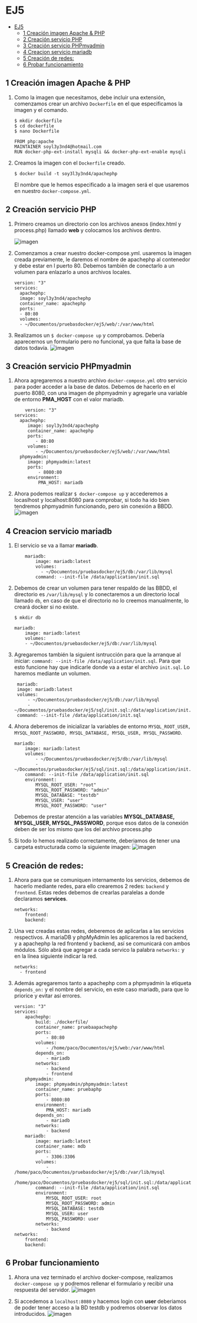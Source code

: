 # EJ5

- [EJ5](#ej5)
  - [1 Creación imagen Apache & PHP](#1-creación-imagen-apache--php)
  - [2 Creación servicio PHP](#2-creación-servicio-php)
  - [3 Creación servicio PHPmyadmin](#3-creación-servicio-phpmyadmin)
  - [4 Creacion servicio mariadb](#4-creacion-servicio-mariadb)
  - [5 Creación de redes:](#5-creación-de-redes)
  - [6 Probar funcionamiento](#6-probar-funcionamiento)

## 1 Creación imagen Apache & PHP

1. Como la imagen que necesitamos, debe incluir una extensión, comenzamos crear un archivo `Dockerfile` en el que especificamos la imagen y el comando.
    ~~~
    $ mkdir dockerfile
    $ cd dockerfile
    $ nano Dockerfile

    FROM php:apache
    MAINTAINER soyl3y3nd4@hotmail.com
    RUN docker-php-ext-install mysqli && docker-php-ext-enable mysqli

    ~~~

2. Creamos la imagen con el `Dockerfile` creado.
   ~~~
   $ docker build -t soy3l3y3nd4/apachephp
   ~~~
    El nombre que le hemos especificado a la imagen será el que usaremos en nuestro `docker-compose.yml`.

## 2 Creación servicio PHP

1. Primero creamos un directorio con los archivos anexos (index.html y process.php) llamado **web** y colocamos los archivos dentro.

    ![imagen](./img/captura1.png)

2. Comenzamos a crear nuestro docker-compose.yml. usaremos la imagen creada previamente, le daremos el nombre de apachephp al contenedor y debe estar en l puerto 80. Debemos también de conectarlo a un volumen para enlazarlo a unos archivos locales.
   ~~~
   version: "3"
   services:
     apachephp:
     image: soyl3y3nd4/apachephp
     container_name: apachephp
     ports:
     - 80:80
     volumes:
     - ~/Documentos/pruebasdocker/ej5/web/:/var/www/html
   ~~~

3. Realizamos un `$ docker-compose up` y comprobamos. Debería aparecernos un formulario pero no funcional, ya que falta la base de datos todavía.
   ![imagen](img/captura2.png)

## 3 Creación servicio PHPmyadmin

1. Ahora agregaremos a nuestro archivo `docker-compose.yml` otro servicio para poder acceder a la base de datos. Debemos de hacerlo en el puerto 8080, con una imagen de phpmyadmin y agregarle una variable de entorno **PMA_HOST** con el valor mariadb.
   ~~~
       version: "3"
   services:
     apachephp:
        image: soyl3y3nd4/apachephp
        container_name: apachephp
        ports:
           - 80:80
        volumes:
           - ~/Documentos/pruebasdocker/ej5/web/:/var/www/html
     phpmyadmin:
        image: phpmyadmin:latest
        ports:
            - 8080:80
        environment:
            PMA_HOST: mariadb
   ~~~
2. Ahora podemos realizar `$ docker-compose up` y accederemos a locaslhost y localhost:8080 para comprobar, si todo ha ido bien tendremos phpmyadmin funcionando, pero sin conexión a BBDD.
   ![imagen](img/captura3.png)

## 4 Creacion servicio mariadb

1. El servicio se va a llamar **mariadb**.
    ~~~
        mariadb:
            image: mariadb:latest
            volumes:
              - ~/Documentos/pruebasdocker/ej5/db:/var/lib/mysql
            command: --init-file /data/application/init.sql 
    ~~~
2. Debemos de crear un volumen para tener respaldo de las BBDD, el directorio es `/var/lib/mysql` y lo conectaremos a un directorio local llamado `db`, en caso de que el directorio no lo creemos manualmente, lo creará docker si no existe.
    ~~~
    $ mkdir db

    mariadb:
        image: mariadb:latest
        volumes:
        - ~/Documentos/pruebasdocker/ej5/db:/var/lib/mysql
    ~~~
3. Agregaremos también la siguient isntrucción para que la arranque al iniciar: `command: --init-file /data/application/init.sql`. Para que esto funcione hay que indicarle donde va a estar el archivo `init.sql`. Lo haremos mediante un volumen.
    ~~~
     mariadb:
     image: mariadb:latest
     volumes: 
         - ~/Documentos/pruebasdocker/ej5/db:/var/lib/mysql
         - ~/Documentos/pruebasdocker/ej5/sql/init.sql:/data/application/init.sql
     command: --init-file /data/application/init.sql

    ~~~
4. Ahora deberemos de inicializar la variables de entorno `MYSQL_ROOT_USER, MYSQL_ROOT_PASSWORD, MYSQL_DATABASE, MYSQL_USER, MYSQL_PASSWORD`.
    ~~~
    mariadb:
        image: mariadb:latest
        volumes: 
            - ~/Documentos/pruebasdocker/ej5/db:/var/lib/mysql
            - ~/Documentos/pruebasdocker/ej5/sql/init.sql:/data/application/init.sql
        command: --init-file /data/application/init.sql
        environment:
            MYSQL_ROOT_USER: "root"
            MYSQL_ROOT_PASSWORD: "admin"
            MYSQL_DATABASE: "testdb"
            MYSQL_USER: "user"
            MYSQL_ROOT_PASSWORD: "user"
    ~~~
    Debemos de prestar atención a las variables **MYSQL_DATABASE, MYSQL_USER, MYSQL_PASSWORD**, porque esos datos de la conexión deben de ser los mismo que los del archivo process.php

5. Si todo lo hemos realizado correctamente, deberiamos de tener una carpeta estructurada como la siguiente imagen:
   ![imagen](img/captura4.png)


## 5 Creación de redes:

1. Ahora para que se comuniquen internamento los servicios, debemos de hacerlo mediante redes, para ello crearemos 2 redes: `backend` y `frontend`. Estas redes debemos de crearlas paralelas a donde declaramos **services**.
    ~~~
    networks:
        frontend:
        backend:
    ~~~
2. Una vez creadas estas redes, deberemos de aplicarlas a las servicios respectivos. A mariaDB y phpMyAdmin les aplicaremos la red backend, y a apachephp la red frontend y backend, así se comunicará con ambos módulos. Sólo abrá que agregar a cada servico la palabra `networks:` y en la línea siguiente indicar la red.

    ~~~
    networks:
      - frontend
    ~~~

3. Además agregaremos tanto a apachephp com a phpmyadmin la etiqueta `depends_on:` y el nombre del servicio, en este caso mariadb, para que lo priorice y evitar así errores.
    ~~~
    version: "3"
    services:
        apachephp:
            build: ./dockerfile/
            container_name: pruebaapachephp
            ports:
                - 80:80
            volumes:
                - /home/paco/Documentos/ej5/web:/var/www/html
            depends_on:
                - mariadb
            networks:
                - backend
                - frontend
        phpmyadmin:
            image: phpmyadmin/phpmyadmin:latest
            container_name: pruebaphp
            ports:
                - 8080:80
            environment:
                PMA_HOST: mariadb
            depends_on:
                - mariadb
            networks:
                - backend
        mariadb:
            image: mariadb:latest
            container_name: mdb
            ports:
                - 3306:3306
            volumes:
                - /home/paco/Documentos/pruebasdocker/ej5/db:/var/lib/mysql
                - /home/paco/Documentos/pruebasdocker/ej5/sql/init.sql:/data/application/init.sql
            command: --init-file /data/application/init.sql
            environment:
                MYSQL_ROOT_USER: root
                MYSQL_ROOT_PASSWORD: admin
                MYSQL_DATABASE: testdb
                MYSQL_USER: user
                MYSQL_PASSWORD: user
            networks:
                - backend
    networks:
        frontend:
        backend:
    ~~~

## 6 Probar funcionamiento

1. Ahora una vez terminado el archivo docker-compose, realizamos `docker-compose up` y podremos rellenar el formulario y recibir una respuesta del servidor.
 ![imagen](img/captura5.png)

2. Si accedemos a `localhost:8080` y hacemos login con **user** deberiamos de poder tener acceso a la BD testdb y podremos observar los datos introducidos.
 ![imagen](img/captura3.png)
